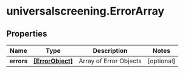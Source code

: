 # universalscreening.ErrorArray

## Properties

Name | Type | Description | Notes
------------ | ------------- | ------------- | -------------
**errors** | [**[ErrorObject]**](ErrorObject.md) | Array of Error Objects | [optional] 


